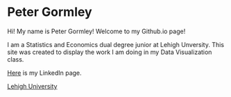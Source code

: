 # Peter Gormley

Hi! My name is Peter Gormley! Welcome to my Github.io page!

I am a Statistics and Economics dual degree junior at Lehigh Unversity. This site was created to display the work I am doing in my Data Visualization class.

[Here](https://www.linkedin.com/in/peter-gormley-ba248210b) is my LinkedIn page.

[Lehigh University](http://www1.lehigh.edu/insidelehigh)
